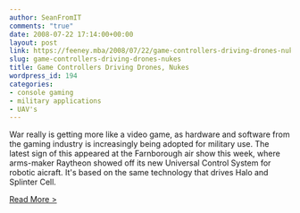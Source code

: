 ```yaml
---
author: SeanFromIT
comments: "true"
date: 2008-07-22 17:14:00+00:00
layout: post
link: https://feeney.mba/2008/07/22/game-controllers-driving-drones-nukes/
slug: game-controllers-driving-drones-nukes
title: Game Controllers Driving Drones, Nukes
wordpress_id: 194
categories:
- console gaming
- military applications
- UAV's
---
```


War really is getting more like a video game, as hardware and software from the gaming industry is increasingly being adopted for military use. The latest sign of this appeared at the Farnborough air show this week, where arms-maker Raytheon showed off its new Universal Control System for robotic aicraft. It's based on the same technology that drives Halo and Splinter Cell.  
  
  
  
[Read More >](http://blog.wired.com/defense/2008/07/wargames.html)
